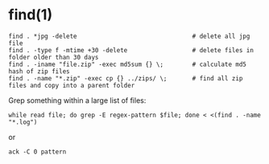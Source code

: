 
# find(1)

    find . *jpg -delete                                # delete all jpg file
    find . -type f -mtime +30 -delete                  # delete files in folder older than 30 days
    find . -iname "file.zip" -exec md5sum {} \;        # calculate md5 hash of zip files
    find . -name "*.zip" -exec cp {} ../zips/ \;       # find all zip files and copy into a parent folder

Grep something within a large list of files:

    while read file; do grep -E regex-pattern $file; done < <(find . -name "*.log")

  or

    ack -C 0 pattern
